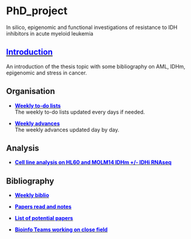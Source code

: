 # PhD_project
In silico, epigenomic and functional investigations of resistance to IDH inhibitors in acute myeloid leukemia

## [<span style="color:blue">Introduction</span>](https://alexishucteau.github.io/PhD_project/Bibliography/Introduction)

An introduction of the thesis topic with some bibliography on AML, IDHm, epigenomic and stress in cancer.


## Organisation


* [**<span style="color:blue">Weekly to-do lists</span>**](https://alexishucteau.github.io/PhD_project/Todo_list)  
The weekly to-do lists updated every days if needed.

* [**<span style="color:blue">Weekly advances</span>**](https://alexishucteau.github.io/PhD_project/Weekly_advances)  
The weekly advances updated day by day.


## Analysis

* [**<span style="color:blue">Cell line analysis on HL60 and MOLM14 IDHm +/- IDHi RNAseq</span>**](https://alexishucteau.github.io/PhD_project/Analysis/HL60_MOLM14_RNAseq_analysis)


## Bibliography

* [**<span style="color:blue">Weekly biblio</span>**](https://alexishucteau.github.io/PhD_project/Bibliography/Paper_weekly_advances)

* [**<span style="color:blue">Papers read and notes</span>**](https://alexishucteau.github.io/PhD_project/Bibliography/Weekly_paper_notes/Paper_read_and_notes)

* [**<span style="color:blue">List of potential papers</span>**](https://alexishucteau.github.io/PhD_project/Bibliography/List_of_potential_interesting_papers)

* [**<span style="color:blue">Bioinfo Teams working on close field</span>**](https://alexishucteau.github.io/PhD_project/Bibliography/Bioinfo_Teams)

